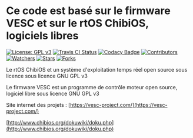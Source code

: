 # Ce code est basé sur le firmware VESC et sur le rtOS ChibiOS, logiciels libres

[![License: GPL v3](https://img.shields.io/badge/License-GPLv3-blue.svg)](https://www.gnu.org/licenses/gpl-3.0)
[![Travis CI Status](https://travis-ci.com/vedderb/bldc.svg?branch=master)](https://travis-ci.com/vedderb/bldc)
[![Codacy Badge](https://api.codacy.com/project/badge/Grade/75e90ffbd46841a3a7be2a9f7a94c242)](https://www.codacy.com/app/vedderb/bldc?utm_source=github.com&amp;utm_medium=referral&amp;utm_content=vedderb/bldc&amp;utm_campaign=Badge_Grade)
[![Contributors](https://img.shields.io/github/contributors/vedderb/bldc.svg)](https://github.com/vedderb/bldc/graphs/contributors)
[![Watchers](https://img.shields.io/github/watchers/vedderb/bldc.svg)](https://github.com/vedderb/bldc/watchers)
[![Stars](https://img.shields.io/github/stars/vedderb/bldc.svg)](https://github.com/vedderb/bldc/stargazers)
[![Forks](https://img.shields.io/github/forks/vedderb/bldc.svg)](https://github.com/vedderb/bldc/network/members)

Le rtOS ChibiOS et un système d'exploitation temps réel open source sous licence sous licence GNU GPL v3

Le firmware VESC est un programme de contrôle moteur open source, logiciel libre sous licence GNU GPL v3

Site internet des projets :
[https://vesc-project.com/](https://vesc-project.com/)

[http://www.chibios.org/dokuwiki/doku.php](http://www.chibios.org/dokuwiki/doku.php)
